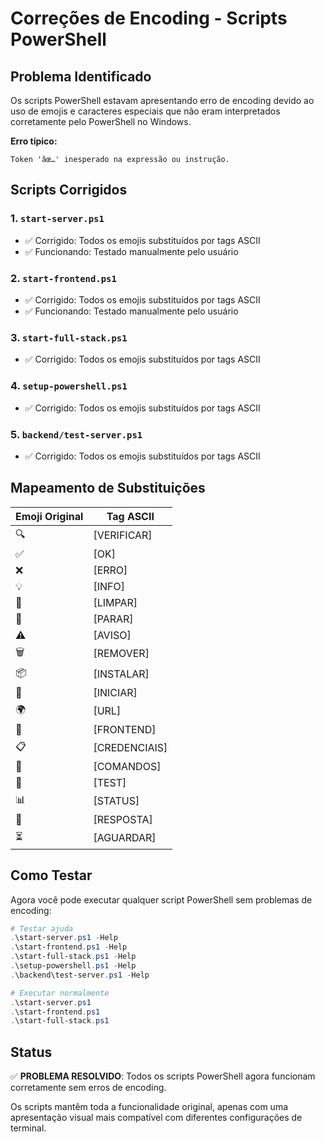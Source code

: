 # Correções de Encoding - Scripts PowerShell

## Problema Identificado

Os scripts PowerShell estavam apresentando erro de encoding devido ao uso de emojis e caracteres especiais que não eram interpretados corretamente pelo PowerShell no Windows.

**Erro típico:**
```
Token 'âœ…' inesperado na expressão ou instrução.
```

## Scripts Corrigidos

### 1. `start-server.ps1`
- ✅ Corrigido: Todos os emojis substituídos por tags ASCII
- ✅ Funcionando: Testado manualmente pelo usuário

### 2. `start-frontend.ps1`
- ✅ Corrigido: Todos os emojis substituídos por tags ASCII
- ✅ Funcionando: Testado manualmente pelo usuário

### 3. `start-full-stack.ps1`
- ✅ Corrigido: Todos os emojis substituídos por tags ASCII

### 4. `setup-powershell.ps1`
- ✅ Corrigido: Todos os emojis substituídos por tags ASCII

### 5. `backend/test-server.ps1`
- ✅ Corrigido: Todos os emojis substituídos por tags ASCII

## Mapeamento de Substituições

| Emoji Original | Tag ASCII |
|----------------|-----------|
| 🔍 | [VERIFICAR] |
| ✅ | [OK] |
| ❌ | [ERRO] |
| 💡 | [INFO] |
| 🧹 | [LIMPAR] |
| 🛑 | [PARAR] |
| ⚠️ | [AVISO] |
| 🗑️ | [REMOVER] |
| 📦 | [INSTALAR] |
| 🚀 | [INICIAR] |
| 🌍 | [URL] |
| 📱 | [FRONTEND] |
| 📋 | [CREDENCIAIS] |
| 🔧 | [COMANDOS] |
| 🧪 | [TEST] |
| 📊 | [STATUS] |
| 📄 | [RESPOSTA] |
| ⏳ | [AGUARDAR] |

## Como Testar

Agora você pode executar qualquer script PowerShell sem problemas de encoding:

```powershell
# Testar ajuda
.\start-server.ps1 -Help
.\start-frontend.ps1 -Help
.\start-full-stack.ps1 -Help
.\setup-powershell.ps1 -Help
.\backend\test-server.ps1 -Help

# Executar normalmente
.\start-server.ps1
.\start-frontend.ps1
.\start-full-stack.ps1
```

## Status

✅ **PROBLEMA RESOLVIDO**: Todos os scripts PowerShell agora funcionam corretamente sem erros de encoding.

Os scripts mantêm toda a funcionalidade original, apenas com uma apresentação visual mais compatível com diferentes configurações de terminal.
